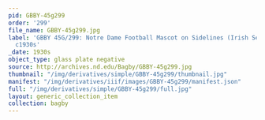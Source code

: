 ```yaml
---
pid: GBBY-45g299
order: '299'
file_name: GBBY-45g299.jpg
label: 'GBBY 45G/299: Notre Dame Football Mascot on Sidelines (Irish Setter Dog) -
  c1930s'
_date: 1930s
object_type: glass plate negative
source: http://archives.nd.edu/Bagby/GBBY-45g299.jpg
thumbnail: "/img/derivatives/simple/GBBY-45g299/thumbnail.jpg"
manifest: "/img/derivatives/iiif/images/GBBY-45g299/manifest.json"
full: "/img/derivatives/simple/GBBY-45g299/full.jpg"
layout: generic_collection_item
collection: bagby
---
```

